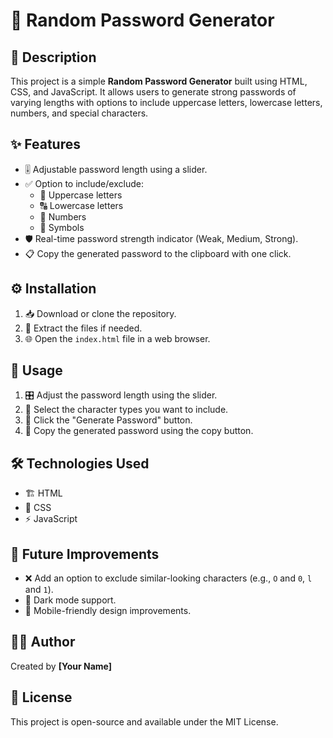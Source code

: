 # 🔐 Random Password Generator

## 📌 Description
This project is a simple **Random Password Generator** built using HTML, CSS, and JavaScript. It allows users to generate strong passwords of varying lengths with options to include uppercase letters, lowercase letters, numbers, and special characters.

## ✨ Features
- 🎚️ Adjustable password length using a slider.
- ✅ Option to include/exclude:
  - 🔡 Uppercase letters
  - 🔠 Lowercase letters
  - 🔢 Numbers
  - 🔣 Symbols
- 🛡️ Real-time password strength indicator (Weak, Medium, Strong).
- 📋 Copy the generated password to the clipboard with one click.

## ⚙️ Installation
1. 📥 Download or clone the repository.
2. 📂 Extract the files if needed.
3. 🌐 Open the `index.html` file in a web browser.

## 🚀 Usage
1. 🎛️ Adjust the password length using the slider.
2. 🔘 Select the character types you want to include.
3. 🔄 Click the "Generate Password" button.
4. 📌 Copy the generated password using the copy button.

## 🛠️ Technologies Used
- 🏗️ HTML
- 🎨 CSS
- ⚡ JavaScript

## 🔮 Future Improvements
- ❌ Add an option to exclude similar-looking characters (e.g., `O` and `0`, `l` and `1`).
- 🌙 Dark mode support.
- 📱 Mobile-friendly design improvements.

## 👨‍💻 Author
Created by **[Your Name]**

## 📜 License
This project is open-source and available under the MIT License.

